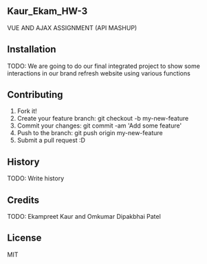 ## Kaur_Ekam_HW-3

VUE AND AJAX ASSIGNMENT (API MASHUP)

## Installation

TODO: We are going to do our final integrated project to show some interactions in our brand refresh website using various functions

## Contributing

1. Fork it!
2. Create your feature branch: git checkout -b my-new-feature
3. Commit your changes: git commit -am 'Add some feature'
4. Push to the branch: git push origin my-new-feature
5. Submit a pull request :D

## History

TODO: Write history

## Credits

TODO: Ekampreet Kaur and Omkumar Dipakbhai Patel

## License

MIT
